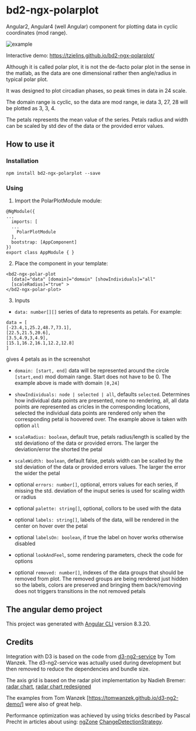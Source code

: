 # bd2-ngx-polarplot

Angular2, Angular4 (well Angular) component for plotting data in cyclic coordinates (mod range).

![example](https://cloud.githubusercontent.com/assets/13380238/25580619/4f443636-2e7a-11e7-9c50-c694b5df9a61.jpg)

Interactive demo: https://tzielins.github.io/bd2-ngx-polarplot/

Although it is called polar plot, it is not the de-facto polar plot in the sense in the matlab,
as the data are one dimensional rather then angle/radius in typical polar plot.

It was designed to plot circadian phases, so peak times in data in 24 scale.

The domain range is cyclic, so the data are mod range, ie data 3, 27, 28 will be plotted
as 3, 3, 4.

The petals represents the mean value of the series. Petals radius and width can be scaled by std dev of the data or the provided error values.

## How to use it

### Installation

`npm install bd2-ngx-polarplot --save`

### Using

1. Import the PolarPlotModule module:

```
@NgModule({
...
  imports: [
  ...
    PolarPlotModule
  ],
  bootstrap: [AppComponent]
})
export class AppModule { }
```

2. Place the component in your template:

```
<bd2-ngx-polar-plot
  [data]="data" [domain]="domain" [showIndividuals]="all"
  [scaleRadius]="true" >
</bd2-ngx-polar-plot>
```

3. Inputs

- `data: number[][]` series of data to represents as petals.
For example:
```
data = [
[-23.4,1,25.2,48.7,73.1],
[22.5,21.5,20.6],
[3.5,4.9,3,4.9],
[15.1,16.2,16.1,12.2,12.8]
]
```
gives 4 petals as in the screenshot

- `domain: [start, end]` data will be represented around the circle `[start,end)` mod domain range.
Start does not have to be 0. The example above is made with domain `[0,24]`

- `showIndividuals: node | selected | all`, defaults `selected`. Determines how individual data points are presented,
none no rendering, all, all data points are represented as cricles in the corresponding locations, selected the individual
data points are rendered only when the corresponding petal is hoovered over. The example above is taken with option `all`

- `scaleRadius: boolean`, default true, petals radius/length is scalled by the std deviationo of the data or provided errors. The larger the deviation/error the shorted the petal

- `scaleWidth: boolean`, default false, petals width can be scalled by the std deviation of the data or provided errors values. The larger the error the wider the petal

- optional `errors: number[]`, optional, errors values for each series, if missing the std. deviation of the inuput series is used for scaling width or radius

- optional `palette: string[]`, optional, collors to be used with the data

- optional `labels: string[]`, labels of the data, will be rendered in the center on hover over the petal

- optional `labelsOn: boolean`, if true the label on hover works otherwise disabled

- optional `lookAndFeel`, some rendering parameters, check the code for options

- optional `removed: number[]`, indexes of the data groups that should be removed from plot. The removed groups are being rendered just hidden so the labels, colors are preserved and bringing them back/removing does not triggers transitions in the not removed petals

## The angular demo project

This project was generated with [Angular CLI](https://github.com/angular/angular-cli) version 8.3.20.

## Credits

Integration with D3 is based on the code from [d3-ng2-service](https://github.com/tomwanzek/d3-ng2-service)
by Tom Wanzek.
The d3-ng2-service was actually used during development but then removed to reduce the dependencies and bundle size.

The axis grid is based on the radar plot implementation by Nadieh Bremer: [radar chart](https://gist.github.com/nbremer/21746a9668ffdf6d8242), [radar chart redesigned](https://www.visualcinnamon.com/2015/10/different-look-d3-radar-chart.html)

The examples from Tom Wanzek [https://tomwanzek.github.io/d3-ng2-demo/] were also of great help.

Performance optimization was achieved by using tricks described by Pascal Precht in articles about using:
[ngZone](https://blog.thoughtram.io/angular/2017/02/21/using-zones-in-angular-for-better-performance.html) [ChangeDetectionStrategy](https://blog.thoughtram.io/angular/2017/02/02/making-your-angular-app-fast.html).
